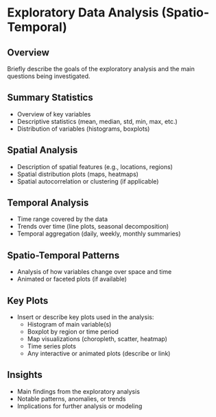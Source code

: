 # Exploratory Data Analysis (Spatio-Temporal)

## Overview
Briefly describe the goals of the exploratory analysis and the main questions being investigated.

## Summary Statistics
- Overview of key variables
- Descriptive statistics (mean, median, std, min, max, etc.)
- Distribution of variables (histograms, boxplots)

## Spatial Analysis
- Description of spatial features (e.g., locations, regions)
- Spatial distribution plots (maps, heatmaps)
- Spatial autocorrelation or clustering (if applicable)

## Temporal Analysis
- Time range covered by the data
- Trends over time (line plots, seasonal decomposition)
- Temporal aggregation (daily, weekly, monthly summaries)

## Spatio-Temporal Patterns
- Analysis of how variables change over space and time
- Animated or faceted plots (if available)

## Key Plots
- Insert or describe key plots used in the analysis:
  - Histogram of main variable(s)
  - Boxplot by region or time period
  - Map visualizations (choropleth, scatter, heatmap)
  - Time series plots
  - Any interactive or animated plots (describe or link)

## Insights
- Main findings from the exploratory analysis
- Notable patterns, anomalies, or trends
- Implications for further analysis or modeling 